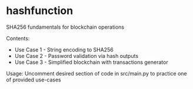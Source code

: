 # hashfunction
SHA256 fundamentals for blockchain operations

Contents:
- Use Case 1 - String encoding to SHA256
- Use Case 2 - Password validation via hash outputs
- Use Case 3 - Simplified blockchain with transactions generator 

Usage: Uncomment desired section of code in src/main.py to practice one of provided use-cases
